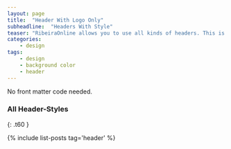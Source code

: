 ```yaml
---
layout: page
title:  "Header With Logo Only"
subheadline:  "Headers With Style"
teaser: "RibeiraOnline allows you to use all kinds of headers. This is the default mode. It shows a header just with your logo on the standard background."
categories:
    - design
tags:
    - design
    - background color
    - header
---
```

No front matter code needed.
<!--more-->

### All Header-Styles 
{: .t60 }

{% include list-posts tag='header' %}